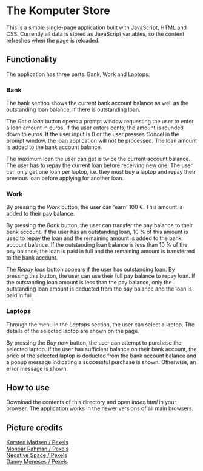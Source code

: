 # The Komputer Store

This is a simple single-page application built with JavaScript, HTML and CSS. Currently all data is stored as JavaScript variables, so the content refreshes when the page is reloaded.

## Functionality

The application has three parts: Bank, Work and Laptops.

### Bank

The bank section shows the current bank account balance as well as the outstanding loan balance, if there is outstanding loan.

The _Get a loan_ button opens a prompt window requesting the user to enter a loan amount in euros. If the user enters cents, the amount is rounded down to euros. If the user input is 0 or the user presses _Cancel_ in the prompt window, the loan application will not be processed. The loan amount is added to the bank account balance.

The maximum loan the user can get is twice the current account balance. The user has to repay the current loan before receiving new one. The user can only get one loan per laptop, i.e. they must buy a laptop and repay their previous loan before applying for another loan.

### Work

By pressing the _Work_ button, the user can 'earn' 100 €. This amount is added to their pay balance.

By pressing the _Bank_ button, the user can transfer the pay balance to their bank account. If the user has an outstanding loan, 10 % of this amount is used to repay the loan and the remaining amount is added to the bank account balance. If the outstanding loan balance is less than 10 % of the pay balance, the loan is paid in full and the remaining amount is transferred to the bank account.

The _Repay loan_ button appears if the user has outstanding loan. By pressing this button, the user can use their full pay balance to repay loan. If the outstanding loan amount is less than the pay balance, only the outstanding loan amount is deducted from the pay balance and the loan is paid in full.

### Laptops

Through the menu in the _Laptops_ section, the user can select a laptop. The details of the selected laptop are shown on the page.

By pressing the _Buy now_ button, the user can attempt to purchase the selected laptop. If the user has sufficient balance on their bank account, the price of the selected laptop is deducted from the bank account balance and a popup message indicating a successful purchase is shown. Otherwise, an error message is shown.

## How to use

Download the contents of this directory and open _index.html_ in your browser. The application works in the newer versions of all main browsers.

## Picture credits

[Karsten Madsen / Pexels](https://www.pexels.com/photo/laptop-macbook-pro-office-computer-18104/)  
[Monoar Rahman / Pexels](https://www.pexels.com/photo/gray-laptop-computer-109371/)  
[Negative Space / Pexels](https://www.pexels.com/photo/macbook-pro-92904/)  
[Danny Meneses / Pexels](https://www.pexels.com/photo/photo-of-turned-on-laptop-computer-943096/)